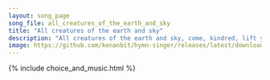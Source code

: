 ```yaml
---
layout: song_page
song_file: all_creatures_of_the_earth_and_sky
title: "All creatures of the earth and sky"
description: "All creatures of the earth and sky, come, kindred, lift your voices high,    alleluia, alleluia!  Bright burning sun with golden beam, soft shining mo... theist 4part acapella 5verse musicbyother textbyother chords"
image: https://github.com/kenanbit/hymn-singer/releases/latest/download/all_creatures_of_the_earth_and_sky-trad.png
---
```


{% include choice_and_music.html %}